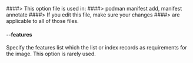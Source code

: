 ####> This option file is used in:
####>   podman manifest add, manifest annotate
####> If you edit this file, make sure your changes
####> are applicable to all of those files.
#### **--features**

Specify the features list which the list or index records as requirements for
the image.  This option is rarely used.
